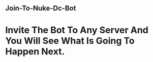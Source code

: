 ## Join-To-Nuke-Dc-Bot
# Invite The Bot To Any Server And You Will See What Is Going To Happen Next.
